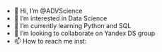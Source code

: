 - 👋 Hi, I’m @ADVScience
- 👀 I’m interested in Data Science 
- 🌱 I’m currently learning Python and SQL
- 💞️ I’m looking to collaborate on Yandex DS group
- 📫 How to reach me inst:

<!---
ADVScience/ADVScience is a ✨ special ✨ repository because its `README.md` (this file) appears on your GitHub profile.
You can click the Preview link to take a look at your changes.
--->
